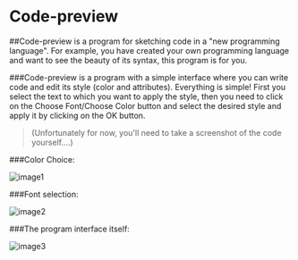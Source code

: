 # Code-preview
##Code-preview is a program for sketching code in a "new programming language". For example, you have created your own programming language and want to see the beauty of its syntax, this program is for you.

###Code-preview is a program with a simple interface where you can write code and edit its style (color and attributes).
Everything is simple! First you select the text to which you want to apply the style, then you need to click on the Choose Font/Choose Color button and select the desired style and apply it by clicking on the OK button.

> (Unfortunately for now, you'll need to take a screenshot of the code yourself....)

###Color Choice:

![image1](https://github.com/stand-out-coder/Code-preview/assets/126950334/0a5ee92f-8af4-4933-9c73-96b491ecedf2)

###Font selection:

![image2](https://github.com/stand-out-coder/Code-preview/assets/126950334/1c5839a1-d5e8-42a1-abc7-dd59e613ab03)

###The program interface itself:

![image3](https://github.com/stand-out-coder/Code-preview/assets/126950334/317c5d5e-d66d-4e54-8e36-1b8375d1c18a)
